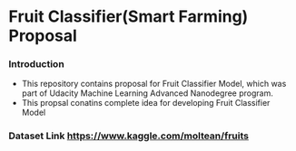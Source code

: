 # Fruit Classifier(Smart Farming) Proposal

### Introduction

- This repository contains proposal for Fruit Classifier Model, which was part of Udacity Machine Learning Advanced Nanodegree program.
- This propsal conatins complete idea for developing Fruit Classifier Model

### Dataset Link https://www.kaggle.com/moltean/fruits

